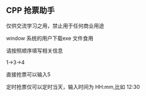 ## CPP 抢票助手
仅供交流学习之用，禁止用于任何商业用途

window 系统的用户下载exe 文件食用

请按照顺序填写相关信息

1->3->4

直接抢票可以输入5

定时抢票仅可以定时当天，输入时间为 HH:mm,比如 12:30